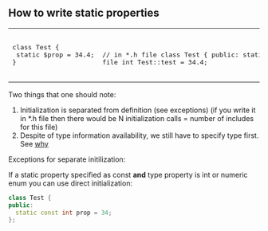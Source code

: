 ## How to write static properties
<table>
  <tr>
    <td>
      <pre lang="php">       
class Test {
 static $prop = 34.4;
}
      </pre>
    </td>
    <td>
      <pre lang="c++">

// in *.h file
class Test {
public:
    static int test;
};
// in *.cpp file
int Test::test = 34.4;
      </pre>
    </td>
  </tr>
</table>

Two things that one should note:
1. Initialization is separated from definition (see exceptions) (if you write it in *.h file then there would be N initialization calls = number of includes for this file)
2. Despite of type information availability, we still have to specify type first. See [why](https://stackoverflow.com/questions/29702712/why-do-you-need-to-specify-type-of-extern-static-variable-at-initialization)

Exceptions for separate initilization:

If a static property specified as const **and** type property is int or numeric enum you can use direct initialization:
```c++
class Test {
public:
  static const int prop = 34;
};
```
